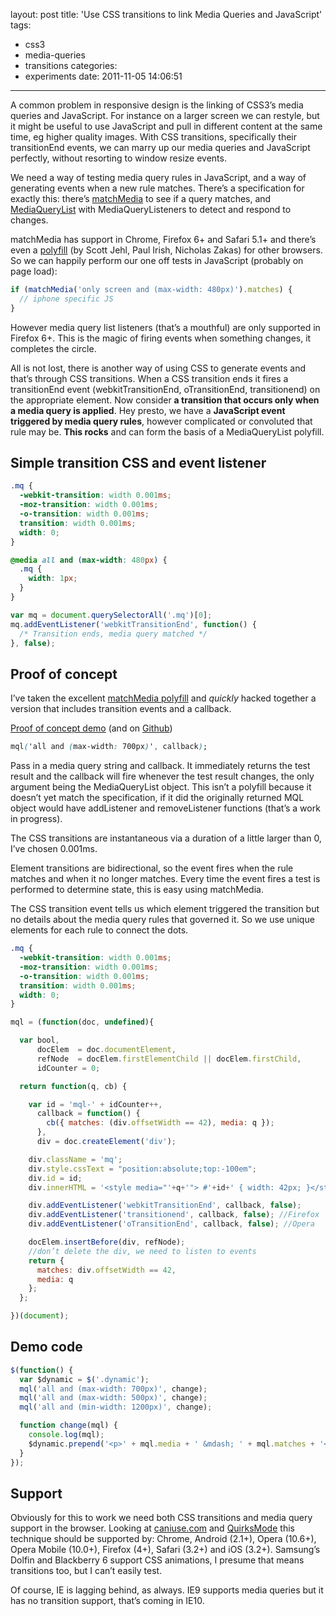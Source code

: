 layout: post
title: 'Use CSS transitions to link Media Queries and JavaScript'
tags:
  - css3
  - media-queries
  - transitions
categories:
  - experiments
date: 2011-11-05 14:06:51
---

A common problem in responsive design is the linking of CSS3’s media queries and JavaScript. For instance on a larger screen we can restyle, but it might be useful to use JavaScript and pull in different content at the same time, eg higher quality images. With CSS transitions, specifically their transitionEnd events, we can marry up our media queries and JavaScript perfectly, without resorting to window resize events.

We need a way of testing media query rules in JavaScript, and a way of generating events when a new rule matches. There’s a specification for exactly this: there’s [matchMedia](https://www.w3.org/TR/cssom-view/#extensions-to-the-window-interface) to see if a query matches, and [MediaQueryList](https://www.w3.org/TR/cssom-view/#the-mediaquerylist-interface) with MediaQueryListeners to detect and respond to changes.

matchMedia has support in Chrome, Firefox 6+ and Safari 5.1+ and there’s even a [polyfill](https://github.com/paulirish/matchMedia.js/blob/master/matchMedia.js) (by Scott Jehl, Paul Irish, Nicholas Zakas) for other browsers. So we can happily perform our one off tests in JavaScript (probably on page load):

```js
if (matchMedia('only screen and (max-width: 480px)').matches) {
  // iphone specific JS
}
```

However media query list listeners (that’s a mouthful) are only supported in Firefox 6+. This is the magic of firing events when something changes, it completes the circle.

All is not lost, there is another way of using CSS to generate events and that’s through CSS transitions. When a CSS transition ends it fires a transitionEnd event (webkitTransitionEnd, oTransitionEnd, transitionend) on the appropriate element. Now consider **a transition that occurs only when a media query is applied**. Hey presto, we have a **JavaScript event triggered by media query rules**, however complicated or convoluted that rule may be. **This rocks** and can form the basis of a MediaQueryList polyfill.

## Simple transition CSS and event listener

```css
.mq {
  -webkit-transition: width 0.001ms;
  -moz-transition: width 0.001ms;
  -o-transition: width 0.001ms;
  transition: width 0.001ms;
  width: 0;
}

@media all and (max-width: 480px) {
  .mq {
    width: 1px;
  }
}
```

```js
var mq = document.querySelectorAll('.mq')[0];
mq.addEventListener('webkitTransitionEnd', function() {
  /* Transition ends, media query matched */
}, false);
```

## Proof of concept

I’ve taken the excellent [matchMedia polyfill](https://github.com/paulirish/matchMedia.js) and _quickly_ hacked together a version that includes transition events and a callback.

[Proof of concept demo](/experiments/media-query-transitions/)
(and on [Github](https://github.com/fofr/matchMedia.js))

```css
mql('all and (max-width: 700px)', callback);
```

Pass in a media query string and callback. It immediately returns the test result and the callback will fire whenever the test result changes, the only argument being the MediaQueryList object. This isn’t a polyfill because it doesn’t yet match the specification, if it did the originally returned MQL object would have addListener and removeListener functions (that’s a work in progress).

The CSS transitions are instantaneous via a duration of a little larger than 0, I’ve chosen 0.001ms.

Element transitions are bidirectional, so the event fires when the rule matches and when it no longer matches. Every time the event fires a test is performed to determine state, this is easy using matchMedia.

The CSS transition event tells us which element triggered the transition but no details about the media query rules that governed it. So we use unique elements for each rule to connect the dots.

```css
.mq {
  -webkit-transition: width 0.001ms;
  -moz-transition: width 0.001ms;
  -o-transition: width 0.001ms;
  transition: width 0.001ms;
  width: 0;
}
```

```js
mql = (function(doc, undefined){

  var bool,
      docElem  = doc.documentElement,
      refNode  = docElem.firstElementChild || docElem.firstChild,
      idCounter = 0;

  return function(q, cb) {

    var id = 'mql-' + idCounter++,
      callback = function() {
        cb({ matches: (div.offsetWidth == 42), media: q });
      },
      div = doc.createElement('div');

    div.className = 'mq';
    div.style.cssText = "position:absolute;top:-100em";
    div.id = id;
    div.innerHTML = '<style media="'+q+'"> #'+id+' { width: 42px; }</style>';

    div.addEventListener('webkitTransitionEnd', callback, false);
    div.addEventListener('transitionend', callback, false); //Firefox
    div.addEventListener('oTransitionEnd', callback, false); //Opera

    docElem.insertBefore(div, refNode);
    //don’t delete the div, we need to listen to events
    return {
      matches: div.offsetWidth == 42,
      media: q
    };
  };

})(document);
```

## Demo code

```js
$(function() {
  var $dynamic = $('.dynamic');
  mql('all and (max-width: 700px)', change);
  mql('all and (max-width: 500px)', change);
  mql('all and (min-width: 1200px)', change);

  function change(mql) {
    console.log(mql);
    $dynamic.prepend('<p>' + mql.media + ' &mdash; ' + mql.matches + '</p>');
  }
});
```

## Support

Obviously for this to work we need both CSS transitions and media query support in the browser. Looking at [caniuse.com](http://caniuse.com) and [QuirksMode](http://www.quirksmode.org/webkit.html#t03) this technique should be supported by: Chrome, Android (2.1+), Opera (10.6+), Opera Mobile (10.0+), Firefox (4+), Safari (3.2+) and iOS (3.2+). Samsung’s Dolfin and Blackberry 6 support CSS animations, I presume that means transitions too, but I can’t easily test.

Of course, IE is lagging behind, as always. IE9 supports media queries but it has no transition support, that’s coming in IE10.
